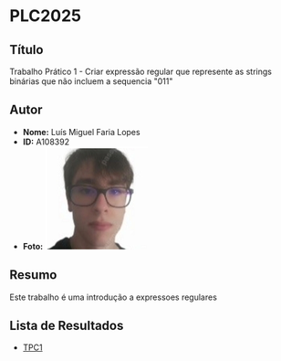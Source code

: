 # PLC2025

## Título
Trabalho Prático 1 - Criar expressão regular que represente as strings binárias que não incluem a sequencia "011"

## Autor
- **Nome:** Luís Miguel Faria Lopes  
- **ID:** A108392  
- **Foto:** ![Foto](foto_Luis.png)

## Resumo
Este trabalho é uma introdução a expressoes regulares


## Lista de Resultados
- [TPC1](tpc1.jpg)  






